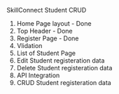 SkillConnect Student CRUD

1. Home Page layout - Done
2. Top Header - Done
3. Register Page - Done
4. Vlidation
5. List of Student Page
6. Edit Student registeration data
7. Delete Student registeration data
8. API Integration
9. CRUD Student registeration data
